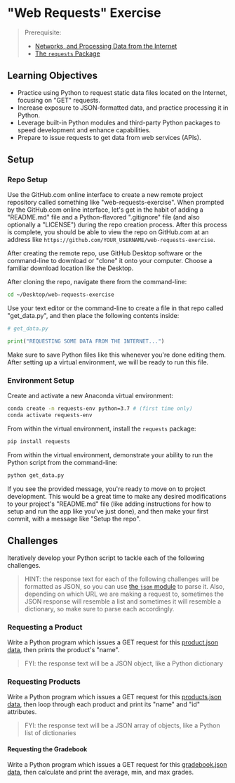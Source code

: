 # "Web Requests" Exercise

> Prerequisite:
>   + [Networks, and Processing Data from the Internet](/units/unit-5.md)
>   + [The `requests` Package](/notes/python/packages/requests.md)

## Learning Objectives

  + Practice using Python to request static data files located on the Internet, focusing on "GET" requests.
  + Increase exposure to JSON-formatted data, and practice processing it in Python.
  + Leverage built-in Python modules and third-party Python packages to speed development and enhance capabilities.
  + Prepare to issue requests to get data from web services (APIs).



## Setup

### Repo Setup

Use the GitHub.com online interface to create a new remote project repository called something like "web-requests-exercise". When prompted by the GitHub.com online interface, let's get in the habit of adding a "README.md" file and a Python-flavored ".gitignore" file (and also optionally a "LICENSE") during the repo creation process. After this process is complete, you should be able to view the repo on GitHub.com at an address like `https://github.com/YOUR_USERNAME/web-requests-exercise`.

After creating the remote repo, use GitHub Desktop software or the command-line to download or "clone" it onto your computer. Choose a familiar download location like the Desktop.

After cloning the repo, navigate there from the command-line:

```sh
cd ~/Desktop/web-requests-exercise
```

Use your text editor or the command-line to create a file in that repo called "get_data.py", and then place the following contents inside:

```py
# get_data.py

print("REQUESTING SOME DATA FROM THE INTERNET...")
```

Make sure to save Python files like this whenever you're done editing them. After setting up a virtual environment, we will be ready to run this file.

### Environment Setup

Create and activate a new Anaconda virtual environment:

```sh
conda create -n requests-env python=3.7 # (first time only)
conda activate requests-env
```

From within the virtual environment, install the `requests` package:

```sh
pip install requests
```

From within the virtual environment, demonstrate your ability to run the Python script from the command-line:

```sh
python get_data.py
```

If you see the provided message, you're ready to move on to project development. This would be a great time to make any desired modifications to your project's "README.md" file (like adding instructions for how to setup and run the app like you've just done), and then make your first commit, with a message like "Setup the repo".





## Challenges

Iteratively develop your Python script to tackle each of the following challenges.

> HINT: the response text for each of the following challenges will be formatted as JSON, so you can use [the `json` module](/notes/python/modules/json.md) to parse it. Also, depending on which URL we are making a request to, sometimes the JSON response will resemble a list and sometimes it will resemble a dictionary, so make sure to parse each accordingly.

### Requesting a Product

Write a Python program which issues a GET request for this [product.json data](https://raw.githubusercontent.com/prof-rossetti/nyu-info-2335-201905/master/data/products/2.json), then prints the product's "name".

> FYI: the response text will be a JSON object, like a Python dictionary

### Requesting Products

Write a Python program which issues a GET request for this [products.json data](https://raw.githubusercontent.com/prof-rossetti/nyu-info-2335-201905/master/data/products.json), then loop through each product and print its "name" and "id" attributes.

> FYI: the response text will be a JSON array of objects, like a Python list of dictionaries

#### Requesting the Gradebook

Write a Python program which issues a GET request for this [gradebook.json data](https://raw.githubusercontent.com/prof-rossetti/nyu-info-2335-201905/master/data/gradebook.json), then calculate and print the average, min, and max grades.

